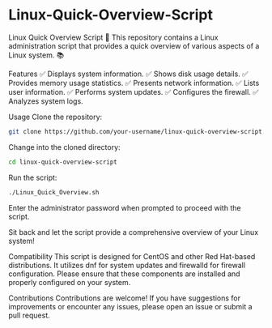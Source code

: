 # Linux-Quick-Overview-Script
Linux Quick Overview Script 🐧
This repository contains a Linux administration script that provides a quick overview of various aspects of a Linux system. 📚

Features
✅ Displays system information.
✅ Shows disk usage details.
✅ Provides memory usage statistics.
✅ Presents network information.
✅ Lists user information.
✅ Performs system updates.
✅ Configures the firewall.
✅ Analyzes system logs.

Usage
Clone the repository:

```bash
git clone https://github.com/your-username/linux-quick-overview-script.git
```

Change into the cloned directory:
```bash
cd linux-quick-overview-script
```

Run the script:
```bash
./Linux_Quick_Overview.sh
```

Enter the administrator password when prompted to proceed with the script.

Sit back and let the script provide a comprehensive overview of your Linux system!

Compatibility
This script is designed for CentOS and other Red Hat-based distributions. It utilizes dnf for system updates and firewalld for firewall configuration. Please ensure that these components are installed and properly configured on your system.

Contributions
Contributions are welcome! If you have suggestions for improvements or encounter any issues, please open an issue or submit a pull request.
